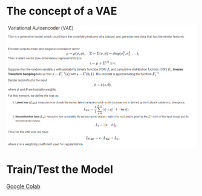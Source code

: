 # The concept of a VAE

![](VAE.PNG)

# Train/Test the Model

[Google Colab](https://colab.research.google.com/github/depplenny/VAE/blob/master/main.ipynb)




